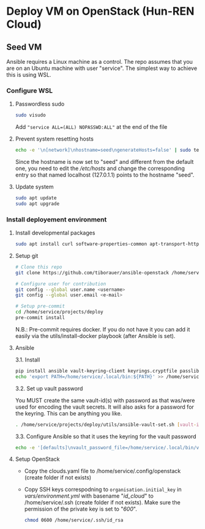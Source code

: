 # Deploy VM on OpenStack (Hun-REN Cloud)

## Seed VM

Ansible requires a Linux machine as a control. The repo assumes that you are on
an Ubuntu machine with user "service". The simplest way to achieve this is
using WSL.

### Configure WSL

1. Passwordless sudo

    ```bash
    sudo visudo
    ```

    Add `"service ALL=(ALL) NOPASSWD:ALL"` at the end of the file

2. Prevent system resetting hosts

    ```bash
    echo -e '\n[network]\nhostname=seed\ngenerateHosts=false' | sudo tee -a /etc/wsl.conf
    ```

    Since the hostname is now set to "seed" and different from the default one,
    you need to edit the _/etc/hosts_ and change the corresponding entry so
    that named localhost (127.0.1.1) points to the hostname "seed".

3. Update system

    ```bash
    sudo apt update
    sudo apt upgrade
    ```

### Install deployement environment

1. Install developmental packages

    ```bash
    sudo apt install curl software-properties-common apt-transport-https python3-pip git pre-commit ca-certificates gnupg
    ```

2. Setup git

    ```bash
    # Clone this repo
    git clone https://github.com/tiborauer/ansible-openstack /home/service/projects/deploy

    # Configure user for contribution
    git config --global user.name <username>
    git config --global user.email <e-mail>

    # Setup pre-commit
    cd /home/service/projects/deploy
    pre-commit install
    ```

    N.B.: Pre-commit requires docker. If you do not have it you can add it
    easily via the utils/install-docker playbook (after Ansible is set).

3. Ansible

    3.1. Install

    ```bash
    pip install ansible vault-keyring-client keyrings.cryptfile passlib --user --break-system-package
    echo 'export PATH=/home/service/.local/bin:${PATH}' >> /home/service/.bashrc
    ```

    3.2. Set up vault password

    You MUST create the same vault-id(s) with password as that was/were
    used for encoding the vault secrets. It will also asks for a password
    for the keyring. This can be anything you like.

    ```bash
    . /home/service/projects/deploy/utils/ansible-vault-set.sh [vault-id]
    ```

    3.3. Configure Ansible so that it uses the keyring for the vault password

    ```bash
    echo -e '[defaults]\nvault_password_file=/home/service/.local/bin/vault-keyring-client' > /home/service/.ansible.cfg
    ```

4. Setup OpenStack

    - Copy the clouds.yaml file to /home/service/.config/openstack (create folder
      if not exists)
    - Copy SSH keys correspodning to `organisation.initial_key` in _vars/environment.yml_
      with basename "_id\_cloud_" to /home/service/.ssh (create folder if not
      exists). Make sure the permission of the private key is set to "_600_".

      ```bash
      chmod 0600 /home/service/.ssh/id_rsa
      ```
